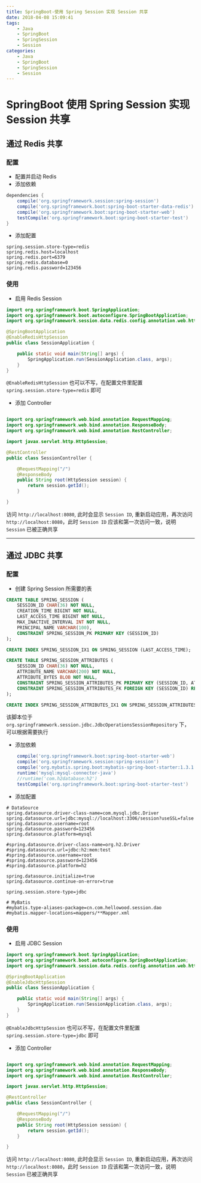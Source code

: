 ```yaml
---
title: SpringBoot-使用 Spring Session 实现 Session 共享
date: 2018-04-08 15:09:41
tags:   
    - Java
    - SpringBoot 
    - SpringSession
    - Session
categories: 
    - Java
    - SpringBoot
    - SpringSession
    - Session
---
```


# SpringBoot 使用 Spring Session 实现 Session 共享

## 通过 Redis 共享 

### 配置
- 配置并启动 Redis
- 添加依赖

```gradle
dependencies {
    compile('org.springframework.session:spring-session')
    compile('org.springframework.boot:spring-boot-starter-data-redis')
    compile('org.springframework.boot:spring-boot-starter-web')
    testCompile('org.springframework.boot:spring-boot-starter-test')
}
```

- 添加配置

```
spring.session.store-type=redis
spring.redis.host=localhost
spring.redis.port=6379
spring.redis.database=0
spring.redis.password=123456
```

### 使用

- 启用 Redis Session 

```java
import org.springframework.boot.SpringApplication;
import org.springframework.boot.autoconfigure.SpringBootApplication;
import org.springframework.session.data.redis.config.annotation.web.http.EnableRedisHttpSession;

@SpringBootApplication
@EnableRedisHttpSession
public class SessionApplication {

    public static void main(String[] args) {
        SpringApplication.run(SessionApplication.class, args);
    }
}
```

`@EnableRedisHttpSession` 也可以不写，在配置文件里配置  `spring.session.store-type=redis` 即可

- 添加 Controller 

```java

import org.springframework.web.bind.annotation.RequestMapping;
import org.springframework.web.bind.annotation.ResponseBody;
import org.springframework.web.bind.annotation.RestController;

import javax.servlet.http.HttpSession;

@RestController
public class SessionController {

    @RequestMapping("/")
    @ResponseBody
    public String root(HttpSession session) {
        return session.getId();
    }

}
```

访问 `http://localhost:8080`, 此时会显示 `Session ID`, 重新启动应用，再次访问 `http://localhost:8080`，此时 `Session ID` 应该和第一次访问一致，说明 `Session` 已被正确共享

-------------------------


## 通过 JDBC 共享 

### 配置

- 创建 Spring Session 所需要的表 

```sql
CREATE TABLE SPRING_SESSION (
    SESSION_ID CHAR(36) NOT NULL,
    CREATION_TIME BIGINT NOT NULL,
    LAST_ACCESS_TIME BIGINT NOT NULL,
    MAX_INACTIVE_INTERVAL INT NOT NULL,
    PRINCIPAL_NAME VARCHAR(100),
    CONSTRAINT SPRING_SESSION_PK PRIMARY KEY (SESSION_ID)
);

CREATE INDEX SPRING_SESSION_IX1 ON SPRING_SESSION (LAST_ACCESS_TIME);

CREATE TABLE SPRING_SESSION_ATTRIBUTES (
    SESSION_ID CHAR(36) NOT NULL,
    ATTRIBUTE_NAME VARCHAR(200) NOT NULL,
    ATTRIBUTE_BYTES BLOB NOT NULL,
    CONSTRAINT SPRING_SESSION_ATTRIBUTES_PK PRIMARY KEY (SESSION_ID, ATTRIBUTE_NAME),
    CONSTRAINT SPRING_SESSION_ATTRIBUTES_FK FOREIGN KEY (SESSION_ID) REFERENCES SPRING_SESSION(SESSION_ID) ON DELETE CASCADE
);

CREATE INDEX SPRING_SESSION_ATTRIBUTES_IX1 ON SPRING_SESSION_ATTRIBUTES (SESSION_ID);
```

该脚本位于 `org.springframework.session.jdbc.JdbcOperationsSessionRepository` 下，可以根据需要执行

- 添加依赖

```gradle
    compile('org.springframework.boot:spring-boot-starter-web')
    compile('org.springframework.session:spring-session')
    compile('org.mybatis.spring.boot:mybatis-spring-boot-starter:1.3.1')
    runtime('mysql:mysql-connector-java')
    //runtime('com.h2database:h2')
    testCompile('org.springframework.boot:spring-boot-starter-test')

```

- 添加配置

```
# DataSource
spring.datasource.driver-class-name=com.mysql.jdbc.Driver
spring.datasource.url=jdbc:mysql://localhost:3306/session?useSSL=false
spring.datasource.username=root
spring.datasource.password=123456
spring.datasource.platform=mysql

#spring.datasource.driver-class-name=org.h2.Driver
#spring.datasource.url=jdbc:h2:mem:test
#spring.datasource.username=root
#spring.datasource.password=123456
#spring.datasource.platform=h2

spring.datasource.initialize=true
spring.datasource.continue-on-error=true

spring.session.store-type=jdbc

# MyBatis
#mybatis.type-aliases-package=cn.com.hellowood.session.dao
#mybatis.mapper-locations=mappers/**Mapper.xml

```

### 使用

- 启用 JDBC Session 

```java
import org.springframework.boot.SpringApplication;
import org.springframework.boot.autoconfigure.SpringBootApplication;
import org.springframework.session.data.redis.config.annotation.web.http.EnableJdbcHttpSession;

@SpringBootApplication
@EnableJdbcHttpSession
public class SessionApplication {

    public static void main(String[] args) {
        SpringApplication.run(SessionApplication.class, args);
    }
}
```

`@EnableJdbcHttpSession` 也可以不写，在配置文件里配置  `spring.session.store-type=jdbc` 即可

- 添加 Controller 

```java

import org.springframework.web.bind.annotation.RequestMapping;
import org.springframework.web.bind.annotation.ResponseBody;
import org.springframework.web.bind.annotation.RestController;

import javax.servlet.http.HttpSession;

@RestController
public class SessionController {

    @RequestMapping("/")
    @ResponseBody
    public String root(HttpSession session) {
        return session.getId();
    }

}
```

访问 `http://localhost:8080`, 此时会显示 `Session ID`, 重新启动应用，再次访问 `http://localhost:8080`，此时 `Session ID` 应该和第一次访问一致，说明 `Session` 已被正确共享



